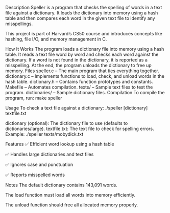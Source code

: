 Description
Speller is a program that checks the spelling of words in a text file against a dictionary. It loads the dictionary into memory using a hash table and then compares each word in the given text file to identify any misspellings.

This project is part of Harvard’s CS50 course and introduces concepts like hashing, file I/O, and memory management in C.

How It Works
The program loads a dictionary file into memory using a hash table.
It reads a text file word by word and checks each word against the dictionary.
If a word is not found in the dictionary, it is reported as a misspelling.
At the end, the program unloads the dictionary to free up memory.
Files
speller.c – The main program that ties everything together.
dictionary.c – Implements functions to load, check, and unload words in the hash table.
dictionary.h – Contains function prototypes and constants.
Makefile – Automates compilation.
texts/ – Sample text files to test the program.
dictionaries/ – Sample dictionary files.
Compilation
To compile the program, run:
make speller


Usage
To check a text file against a dictionary:
./speller [dictionary] textfile.txt

dictionary (optional): The dictionary file to use (defaults to dictionaries/large).
textfile.txt: The text file to check for spelling errors.
Example:
./speller texts/mobydick.txt

Features
✅ Efficient word lookup using a hash table

✅ Handles large dictionaries and text files

✅ Ignores case and punctuation

✅ Reports misspelled words


Notes
The default dictionary contains 143,091 words.

The load function must load all words into memory efficiently.

The unload function should free all allocated memory properly.

